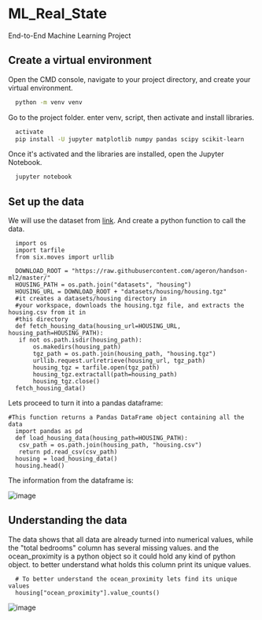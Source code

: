 # ML_Real_State
End-to-End Machine Learning Project

## Create a virtual environment
Open the CMD console, navigate to your project directory, and create your virtual environment.

```bash
  python -m venv venv
```
Go to the project folder. enter venv, script, then activate and install libraries.
```bash
  activate
  pip install -U jupyter matplotlib numpy pandas scipy scikit-learn
```
Once it's activated and the libraries are installed, open the Jupyter Notebook.
```bash
  jupyter notebook
```
## Set up the data 
We will use the dataset from [link](https://raw.githubusercontent.com/ageron/handson-ml2/master/). And create a python function to 
call the data.
```
  import os
  import tarfile
  from six.moves import urllib
  
  DOWNLOAD_ROOT = "https://raw.githubusercontent.com/ageron/handson-ml2/master/"
  HOUSING_PATH = os.path.join("datasets", "housing")
  HOUSING_URL = DOWNLOAD_ROOT + "datasets/housing/housing.tgz"
  #it creates a datasets/housing directory in
  #your workspace, downloads the housing.tgz file, and extracts the housing.csv from it in
  #this directory
  def fetch_housing_data(housing_url=HOUSING_URL, housing_path=HOUSING_PATH):
   if not os.path.isdir(housing_path):
       os.makedirs(housing_path)
       tgz_path = os.path.join(housing_path, "housing.tgz")
       urllib.request.urlretrieve(housing_url, tgz_path)
       housing_tgz = tarfile.open(tgz_path)
       housing_tgz.extractall(path=housing_path)
       housing_tgz.close()
  fetch_housing_data()
```
Lets proceed to turn it into a pandas dataframe:
```
#This function returns a Pandas DataFrame object containing all the data
  import pandas as pd
  def load_housing_data(housing_path=HOUSING_PATH):
   csv_path = os.path.join(housing_path, "housing.csv")
   return pd.read_csv(csv_path)
  housing = load_housing_data()
  housing.head()
```
The information from the dataframe is:

![image](https://github.com/lictical/ML_Real_State/assets/25531904/e2da11ac-430f-47c5-ab22-a226c9fe93a7)

## Understanding the data
The data shows that all data are already turned into numerical values, while the "total bedrooms" column has several missing values.
and the ocean_proximity is a python object so it could hold any kind of python object. to better understand what holds this column print its unique values.
```
  # To better understand the ocean_proximity lets find its unique values
  housing["ocean_proximity"].value_counts()
```
![image](https://github.com/lictical/ML_Real_State/assets/25531904/436f9157-413c-451a-a6ca-8739b0ef9e6c)





